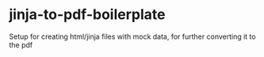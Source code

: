 # jinja-to-pdf-boilerplate
Setup for creating html/jinja files with mock data, for further converting it to the pdf
